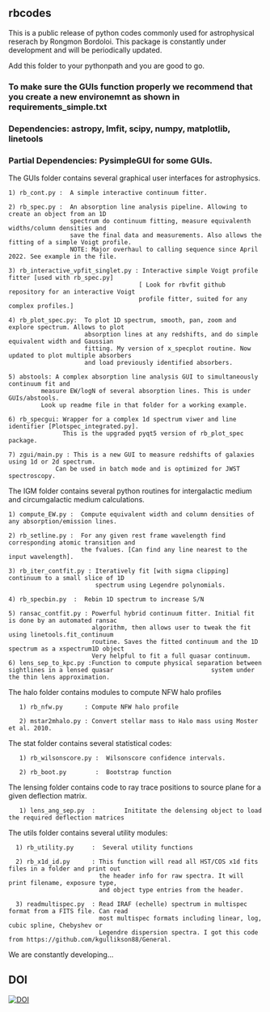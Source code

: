 rbcodes
-------

This is a public release of python codes commonly used for astrophysical reserach by Rongmon Bordoloi.
This package is constantly under development and will be periodically updated. 

Add this folder to your pythonpath and you are good to go.
### To make sure the GUIs function properly we recommend that you create a new environemnt as shown in requirements_simple.txt

### Dependencies:  astropy, lmfit, scipy, numpy, matplotlib, linetools

### Partial Dependencies: PysimpleGUI for some GUIs. 

The GUIs folder contains several graphical user interfaces for astrophysics. 

	1) rb_cont.py :  A simple interactive continuum fitter. 

	2) rb_spec.py :  An absorption line analysis pipeline. Allowing to create an object from an 1D 
	                 spectrum do continuum fitting, measure equivalenth widths/column densities and
	                 save the final data and measurements. Also allows the fitting of a simple Voigt profile. 
	                 NOTE: Major overhaul to calling sequence since April 2022. See example in the file.

	3) rb_interactive_vpfit_singlet.py : Interactive simple Voigt profile fitter [used with rb_spec.py]
	                                    [ Look for rbvfit github repository for an interactive Voigt 
	                                    profile fitter, suited for any complex profiles.]

	4) rb_plot_spec.py:  To plot 1D spectrum, smooth, pan, zoom and explore spectrum. Allows to plot
	                     absorption lines at any redshifts, and do simple equivalent width and Gaussian
	                     fitting. My version of x_specplot routine. Now updated to plot multiple absorbers
	                     and load previously identified absorbers. 
			 
	5) abstools: A complex absorption line analysis GUI to simultaneously continuum fit and 
		     measure EW/logN of several absorption lines. This is under GUIs/abstools. 
		     Look up readme file in that folder for a working example.
		     
	6) rb_specgui: Wrapper for a complex 1d spectrum viwer and line identifier [Plotspec_integrated.py]. 
	               This is the upgraded pyqt5 version of rb_plot_spec package.
        
	7) zgui/main.py : This is a new GUI to measure redshifts of galaxies using 1d or 2d spectrum. 
			     Can be used in batch mode and is optimized for JWST spectroscopy.



The IGM folder contains several python routines for intergalactic medium and circumgalactic medium calculations.

	1) compute_EW.py :  Compute equivalent width and column densities of any absorption/emission lines.

	2) rb_setline.py :  For any given rest frame wavelength find corresponding atomic transition and 
	                    the fvalues. [Can find any line nearest to the input wavelength].

	3) rb_iter_contfit.py : Iteratively fit [with sigma clipping] continuum to a small slice of 1D
	                        spectrum using Legendre polynomials.

	4) rb_specbin.py  :  Rebin 1D spectrum to increase S/N

	5) ransac_contfit.py : Powerful hybrid continuum fitter. Initial fit is done by an automated ransac 
	                       algorithm, then allows user to tweak the fit using linetools.fit_continuum 
	                       routine. Saves the fitted continuum and the 1D spectrum as a xspectrum1D object
	                       Very helpful to fit a full quasar continuum.	
	6) lens_sep_to_kpc.py :Function to compute physical separation between sightlines in a lensed quasar 	                       system under the thin lens approximation.

The halo folder contains modules to compute NFW halo profiles

       1) rb_nfw.py      : Compute NFW halo profile

       2) mstar2mhalo.py : Convert stellar mass to Halo mass using Moster et al. 2010.
The stat folder contains several statistical codes:

       1) rb_wilsonscore.py :  Wilsonscore confidence intervals.

       2) rb_boot.py        :  Bootstrap function
 
The lensing folder contains code to ray trace positions to source plane for a given deflection matrix.

       1) lens_ang_sep.py  :        Inititate the delensing object to load the required deflection matrices

The utils folder contains several utility modules:

      1) rb_utility.py     :  Several utility functions

      2) rb_x1d_id.py      : This function will read all HST/COS x1d fits files in a folder and print out
                             the header info for raw spectra. It will print filename, exposure type, 
                             and object type entries from the header.

      3) readmultispec.py  : Read IRAF (echelle) spectrum in multispec format from a FITS file. Can read 
                             most multispec formats including linear, log, cubic spline, Chebyshev or 
                             Legendre dispersion spectra. I got this code from https://github.com/kgullikson88/General.
			    
We are constantly developing...

	
DOI
---
[![DOI](https://zenodo.org/badge/192408573.svg)](https://zenodo.org/badge/latestdoi/192408573)




